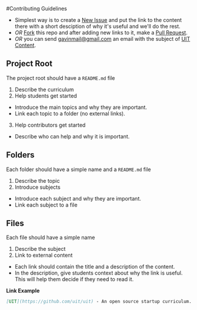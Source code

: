 #Contributing Guidelines

+ Simplest way is to create a [New Issue](https://github.com/uit/uit/issues/new) and put the link to the content there with a short desciption of why it's useful and we'll do the rest.
+ *OR* [Fork](https://help.github.com/articles/fork-a-repo) this repo and after adding new links to it, make a [Pull Request](https://help.github.com/articles/using-pull-requests).
+ *OR* you can send gavinmail@gmail.com an email with the subject of [UIT Content](mailto:gavinmail@gmailcom?subject=UIT%20Content:).

## Project Root
The project root should have a ```README.md``` file

1. Describe the curriculum
2. Help students get started
 - Introduce the main topics and why they are important.
 - Link each topic to a folder (no external links).
3. Help contributors get started
 - Describe who can help and why it is important.

## Folders
Each folder should have a simple name and a ```README.md``` file

1. Describe the topic
2. Introduce subjects
 - Introduce each subject and why they are important.
 - Link each subject to a file

## Files
Each file should have a simple name

1. Describe the subject
2. Link to external content
 - Each link should contain the title and a description of the content.
 - In the description, give students context about why the link is useful. This will help them decide if they need to read it.

**Link Example**

```markdown
[UIT](https://github.com/uit/uit) - An open source startup curriculum.
```
